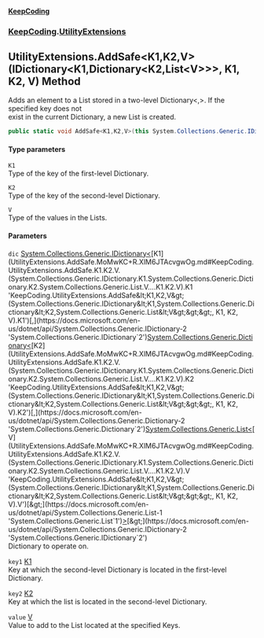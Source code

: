 #### [KeepCoding](index.md 'index')
### [KeepCoding](KeepCoding.md 'KeepCoding').[UtilityExtensions](UtilityExtensions.md 'KeepCoding.UtilityExtensions')
## UtilityExtensions.AddSafe&lt;K1,K2,V&gt;(IDictionary&lt;K1,Dictionary&lt;K2,List&lt;V&gt;&gt;&gt;, K1, K2, V) Method
Adds an element to a List<V> stored in a two-level Dictionary<,>. If the specified key does not  
exist in the current Dictionary, a new List is created.
```csharp
public static void AddSafe<K1,K2,V>(this System.Collections.Generic.IDictionary<K1,System.Collections.Generic.Dictionary<K2,System.Collections.Generic.List<V>>> dic, K1 key1, K2 key2, V value);
```
#### Type parameters
<a name='KeepCoding.UtilityExtensions.AddSafe.K1.K2.V.(System.Collections.Generic.IDictionary.K1.System.Collections.Generic.Dictionary.K2.System.Collections.Generic.List.V....K1.K2.V).K1'></a>
`K1`  
Type of the key of the first-level Dictionary.
  
<a name='KeepCoding.UtilityExtensions.AddSafe.K1.K2.V.(System.Collections.Generic.IDictionary.K1.System.Collections.Generic.Dictionary.K2.System.Collections.Generic.List.V....K1.K2.V).K2'></a>
`K2`  
Type of the key of the second-level Dictionary.
  
<a name='KeepCoding.UtilityExtensions.AddSafe.K1.K2.V.(System.Collections.Generic.IDictionary.K1.System.Collections.Generic.Dictionary.K2.System.Collections.Generic.List.V....K1.K2.V).V'></a>
`V`  
Type of the values in the Lists.
  
#### Parameters
<a name='KeepCoding.UtilityExtensions.AddSafe.K1.K2.V.(System.Collections.Generic.IDictionary.K1.System.Collections.Generic.Dictionary.K2.System.Collections.Generic.List.V....K1.K2.V).dic'></a>
`dic` [System.Collections.Generic.IDictionary&lt;](https://docs.microsoft.com/en-us/dotnet/api/System.Collections.Generic.IDictionary-2 'System.Collections.Generic.IDictionary`2')[K1](UtilityExtensions.AddSafe.MoMwKC+R.XlM6JTAcvgwOg.md#KeepCoding.UtilityExtensions.AddSafe.K1.K2.V.(System.Collections.Generic.IDictionary.K1.System.Collections.Generic.Dictionary.K2.System.Collections.Generic.List.V....K1.K2.V).K1 'KeepCoding.UtilityExtensions.AddSafe&lt;K1,K2,V&gt;(System.Collections.Generic.IDictionary&lt;K1,System.Collections.Generic.Dictionary&lt;K2,System.Collections.Generic.List&lt;V&gt;&gt;&gt;, K1, K2, V).K1')[,](https://docs.microsoft.com/en-us/dotnet/api/System.Collections.Generic.IDictionary-2 'System.Collections.Generic.IDictionary`2')[System.Collections.Generic.Dictionary&lt;](https://docs.microsoft.com/en-us/dotnet/api/System.Collections.Generic.Dictionary-2 'System.Collections.Generic.Dictionary`2')[K2](UtilityExtensions.AddSafe.MoMwKC+R.XlM6JTAcvgwOg.md#KeepCoding.UtilityExtensions.AddSafe.K1.K2.V.(System.Collections.Generic.IDictionary.K1.System.Collections.Generic.Dictionary.K2.System.Collections.Generic.List.V....K1.K2.V).K2 'KeepCoding.UtilityExtensions.AddSafe&lt;K1,K2,V&gt;(System.Collections.Generic.IDictionary&lt;K1,System.Collections.Generic.Dictionary&lt;K2,System.Collections.Generic.List&lt;V&gt;&gt;&gt;, K1, K2, V).K2')[,](https://docs.microsoft.com/en-us/dotnet/api/System.Collections.Generic.Dictionary-2 'System.Collections.Generic.Dictionary`2')[System.Collections.Generic.List&lt;](https://docs.microsoft.com/en-us/dotnet/api/System.Collections.Generic.List-1 'System.Collections.Generic.List`1')[V](UtilityExtensions.AddSafe.MoMwKC+R.XlM6JTAcvgwOg.md#KeepCoding.UtilityExtensions.AddSafe.K1.K2.V.(System.Collections.Generic.IDictionary.K1.System.Collections.Generic.Dictionary.K2.System.Collections.Generic.List.V....K1.K2.V).V 'KeepCoding.UtilityExtensions.AddSafe&lt;K1,K2,V&gt;(System.Collections.Generic.IDictionary&lt;K1,System.Collections.Generic.Dictionary&lt;K2,System.Collections.Generic.List&lt;V&gt;&gt;&gt;, K1, K2, V).V')[&gt;](https://docs.microsoft.com/en-us/dotnet/api/System.Collections.Generic.List-1 'System.Collections.Generic.List`1')[&gt;](https://docs.microsoft.com/en-us/dotnet/api/System.Collections.Generic.Dictionary-2 'System.Collections.Generic.Dictionary`2')[&gt;](https://docs.microsoft.com/en-us/dotnet/api/System.Collections.Generic.IDictionary-2 'System.Collections.Generic.IDictionary`2')  
Dictionary to operate on.
  
<a name='KeepCoding.UtilityExtensions.AddSafe.K1.K2.V.(System.Collections.Generic.IDictionary.K1.System.Collections.Generic.Dictionary.K2.System.Collections.Generic.List.V....K1.K2.V).key1'></a>
`key1` [K1](UtilityExtensions.AddSafe.MoMwKC+R.XlM6JTAcvgwOg.md#KeepCoding.UtilityExtensions.AddSafe.K1.K2.V.(System.Collections.Generic.IDictionary.K1.System.Collections.Generic.Dictionary.K2.System.Collections.Generic.List.V....K1.K2.V).K1 'KeepCoding.UtilityExtensions.AddSafe&lt;K1,K2,V&gt;(System.Collections.Generic.IDictionary&lt;K1,System.Collections.Generic.Dictionary&lt;K2,System.Collections.Generic.List&lt;V&gt;&gt;&gt;, K1, K2, V).K1')  
Key at which the second-level Dictionary is located in the first-level Dictionary.
  
<a name='KeepCoding.UtilityExtensions.AddSafe.K1.K2.V.(System.Collections.Generic.IDictionary.K1.System.Collections.Generic.Dictionary.K2.System.Collections.Generic.List.V....K1.K2.V).key2'></a>
`key2` [K2](UtilityExtensions.AddSafe.MoMwKC+R.XlM6JTAcvgwOg.md#KeepCoding.UtilityExtensions.AddSafe.K1.K2.V.(System.Collections.Generic.IDictionary.K1.System.Collections.Generic.Dictionary.K2.System.Collections.Generic.List.V....K1.K2.V).K2 'KeepCoding.UtilityExtensions.AddSafe&lt;K1,K2,V&gt;(System.Collections.Generic.IDictionary&lt;K1,System.Collections.Generic.Dictionary&lt;K2,System.Collections.Generic.List&lt;V&gt;&gt;&gt;, K1, K2, V).K2')  
Key at which the list is located in the second-level Dictionary.
  
<a name='KeepCoding.UtilityExtensions.AddSafe.K1.K2.V.(System.Collections.Generic.IDictionary.K1.System.Collections.Generic.Dictionary.K2.System.Collections.Generic.List.V....K1.K2.V).value'></a>
`value` [V](UtilityExtensions.AddSafe.MoMwKC+R.XlM6JTAcvgwOg.md#KeepCoding.UtilityExtensions.AddSafe.K1.K2.V.(System.Collections.Generic.IDictionary.K1.System.Collections.Generic.Dictionary.K2.System.Collections.Generic.List.V....K1.K2.V).V 'KeepCoding.UtilityExtensions.AddSafe&lt;K1,K2,V&gt;(System.Collections.Generic.IDictionary&lt;K1,System.Collections.Generic.Dictionary&lt;K2,System.Collections.Generic.List&lt;V&gt;&gt;&gt;, K1, K2, V).V')  
Value to add to the List located at the specified Keys.
  

